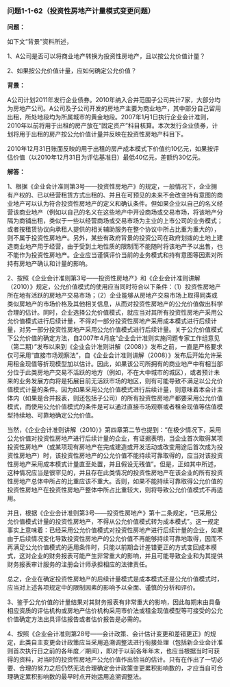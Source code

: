 ### 问题1-1-62（投资性房地产计量模式变更问题）

**问题：**

如下文“背景”资料所述，

1、A公司是否可以将商业地产转换为投资性房地产，且以按公允价值计量？

2、如果按公允价值计量，应如何确定公允价值？

**背景：**

A公司计划2011年发行企业债券。2010年纳入合并范围子公司共计7家，大部分均为房地产公司。A公司及子公司开发的房地产主要为商业地产，其中部分自己留用出租，所处地段均为所属城市的黄金地段。2007年1月1日执行企业会计准则，2010年以前将用于出租的房产放在“固定资产”科目核算。本次发行企业债券，计划将用于出租的房产按公允价值计量并反映在投资性房地产科目下。

2010年12月31日账面反映的用于出租的房产成本模式下价值约10亿元，如果按评估价值（以2010年12月31日为评估基准日）最低40亿元，差额约30亿元。

**解答：**

1、根据《企业会计准则第3号——投资性房地产》的规定，一般情况下，企业拥有产权的、已以经营租赁方式出租的、并且在可预见的未来不会改变持有意图的商业地产可以认为符合投资性房地产的定义和确认条件。但如果企业以自己的名义经营该商业地产（例如以自己的名义在这些地产中开设商场或交易市场，将该地产分隔为商铺出租，类似于一些以经营商场或交易市场为主业的上市公司的业务模式；或者按租赁协议向承租人提供的相关辅助服务在整个协议中所占比重为重大的），则不属于投资性房地产。另外，某些有政府背景的投资公司在政府划拨的土地上建造商业地产用于经营，由于受到土地性质的限制而不能随时将该地产予以出售，也不能作为投资性房地产。企业应当谨慎评价当前的业务模式和持有意图等因素对所持有房地产确认和计量的影响。

2、按照《企业会计准则第3号——投资性房地产》和《企业会计准则讲解（2010）》规定，公允价值模式的使用应当同时符合以下条件：（1）投资性房地产所在地有活跃的房地产交易市场；（2）企业能够从房地产交易市场上取得同类或类似房地产的市场价格及其他相关信息，从而对投资性房地产的公允价值做出科学合理的估计。同时，企业选择公允价值模式，就应当对其所有投资性房地产采用公允价值模式进行后续计量，不得对一部分投资性房地产采用成本模式进行后续计量，对另一部分投资性房地产采用公允价值模式进行后续计量。关于公允价值模式下公允价值的确定方法，自2007年4月底“企业会计准则实施问题专家工作组意见（第二期）”发布以来到《企业会计准则讲解（2008）》发布之前，一直是严格要求仅可采用“直接市场观察法”，自《企业会计准则讲解（2008）》发布后开始允许采用租金现值等折现模型加以估计。因此，如果该公司所拥有的商业地产中有相当部分位于此类房地产交易不活跃的地方（例如，不在大中城市的城区），或者预计未来的业务发展方向将是拓展目前无活跃市场的地区，则有可能导致不满足以公允价值模式计量的条件。因为如果采用公允价值模式进行后续计量，则意味着本会计主体内（如果是合并报表，则还包括子公司）的所有投资性房地产都要采用公允价值模式，而使用公允价值模式的条件是可以通过直接市场观察或者租金现值等估值模型持续地、可靠地确定公允价值。

当然，《企业会计准则讲解（2010）》第四章第二节也提到：“在极少情况下，采用公允价值对投资性房地产进行后续计量的企业，有证据表明，当企业首次取得某项投资性房地产（或某项现有房地产在完成建造或开发活动或改变用途后首次成为投资性房地产）时，该投资性房地产的公允价值不能持续可靠取得的，应当对该投资性房地产采用成本模式计量直至处置，并且假设无残值”。但是，正如其中所述，这种情况应当是很罕见的，并且存在此类情况的投资性房地产在该企业的所有投资性房地产总体中所占的比重应该不重大。否则，如果不能持续可靠取得公允价值的投资性房地产在投资性房地产整体中所占比重较大，则将导致公允价值模式不再适用。

并且，根据《企业会计准则第3号——投资性房地产》第十二条规定，“已采用公允价值模式计量的投资性房地产，不得从公允价值模式转为成本模式”。这一规定事实上意味着：已经采用公允价值模式对投资性房地产进行后续计量的企业，如果由于后续情况变化导致投资性房地产的公允价值不再能够持续可靠地取得，因而不再满足公允价值模式的适用条件时，只能以前期会计差错更正的方式变回成本模式，这对企业的财务报表可能产生非常重大的影响，并且可能导致企业和为其提供财务报表审计服务的注册会计师承担相应的法律责任。

总之，企业在确定投资性房地产的后续计量模式是成本模式还是公允价值模式时，应当对上述各项规定中的限制因素的影响予以全面、谨慎的分析和评价。

3、鉴于公允价值的计量结果对其财务报表有非常重大的影响，因此每期末由具备相应资质的评估机构或房地产估价机构采用市价法或租金现值模型等可接受的公允价值确定方法出具评估报告或者估价报告是必需的。

4、按照《企业会计准则第28号——会计政策、会计估计变更和差错更正》的规定，此类自主变更会计政策应当采用追溯调整法进行衔接处理（包括新企业会计准则首次执行日之前的各年度／期间），即对于以前各年年末，也应当根据当时可获得的资料，对当时的投资性房地产公允价值作出恰当的估计。只有在作出了一切必要、合理的努力之后仍然无法合理确定会计政策变更累积影响数的，才应当自可合理确定累积影响数的最早时点开始运用追溯调整法。